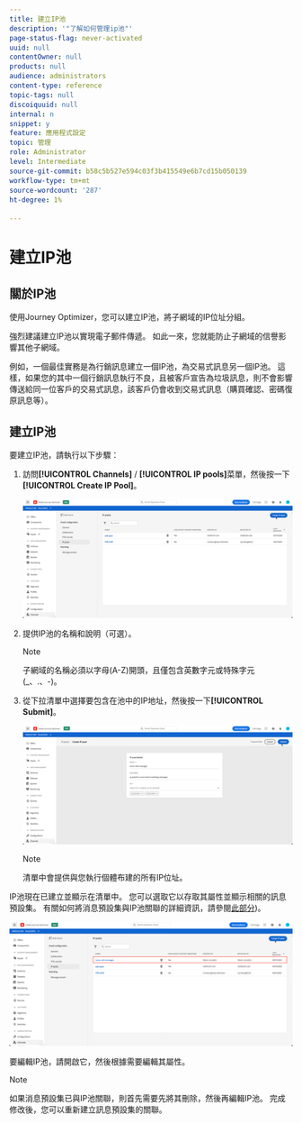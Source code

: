 ```yaml
---
title: 建立IP池
description: '"了解如何管理ip池"'
page-status-flag: never-activated
uuid: null
contentOwner: null
products: null
audience: administrators
content-type: reference
topic-tags: null
discoiquuid: null
internal: n
snippet: y
feature: 應用程式設定
topic: 管理
role: Administrator
level: Intermediate
source-git-commit: b58c5b527e594c03f3b415549e6b7cd15b050139
workflow-type: tm+mt
source-wordcount: '287'
ht-degree: 1%

---
```



# 建立IP池

## 關於IP池

使用Journey Optimizer，您可以建立IP池，將子網域的IP位址分組。

強烈建議建立IP池以實現電子郵件傳遞。 如此一來，您就能防止子網域的信譽影響其他子網域。

例如，一個最佳實務是為行銷訊息建立一個IP池，為交易式訊息另一個IP池。 這樣，如果您的其中一個行銷訊息執行不良，且被客戶宣告為垃圾訊息，則不會影響傳送給同一位客戶的交易式訊息，該客戶仍會收到交易式訊息（購買確認、密碼復原訊息等）。

## 建立IP池

要建立IP池，請執行以下步驟：

1. 訪問&#x200B;**[!UICONTROL Channels]** / **[!UICONTROL IP pools]**&#x200B;菜單，然後按一下&#x200B;**[!UICONTROL Create IP Pool]**。

   ![](../assets/ip-pool-create.png)

1. 提供IP池的名稱和說明（可選）。

   >[!NOTE]
   >
   >子網域的名稱必須以字母(A-Z)開頭，且僅包含英數字元或特殊字元(_、.、-)。

1. 從下拉清單中選擇要包含在池中的IP地址，然後按一下&#x200B;**[!UICONTROL Submit]**。

   ![](../assets/ip-pool-config.png)

   >[!NOTE]
   >
   >清單中會提供與您執行個體布建的所有IP位址。

IP池現在已建立並顯示在清單中。 您可以選取它以存取其屬性並顯示相關的訊息預設集。 有關如何將消息預設集與IP池關聯的詳細資訊，請參閱[此部分](message-presets.md))。

![](../assets/ip-pool-created.png)

要編輯IP池，請開啟它，然後根據需要編輯其屬性。

>[!NOTE]
>
>如果消息預設集已與IP池關聯，則首先需要先將其刪除，然後再編輯IP池。 完成修改後，您可以重新建立訊息預設集的關聯。
